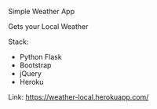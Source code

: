 Simple Weather App

Gets your Local Weather

Stack:
* Python Flask
* Bootstrap
* jQuery
* Heroku

Link: https://weather-local.herokuapp.com/